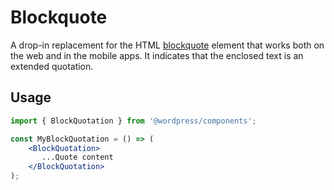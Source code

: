 # Blockquote

A drop-in replacement for the HTML [blockquote](https://developer.mozilla.org/en-US/docs/Web/HTML/Element/blockquote) element that works both on the web and in the mobile apps. It indicates that the enclosed text is an extended quotation.

## Usage

```jsx
import { BlockQuotation } from '@wordpress/components';

const MyBlockQuotation = () => (
	<BlockQuotation>
	   ...Quote content
	</BlockQuotation>
);
```
